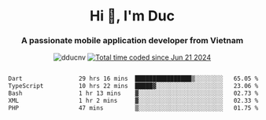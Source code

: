 <h1 align="center">
  Hi 👋, I'm  Duc</h1>
<h3 align="center">A passionate mobile application developer from Vietnam</h3>  
  
<p align="center"> <img src="https://komarev.com/ghpvc/?username=dducnv&label=Profile%20views&color=0e75b6&style=flat" alt="dducnv" /> 
<a href="https://wakatime.com/@4d2a2cd9-1bcb-4dd1-84a4-dce128a35137"><img src="https://wakatime.com/badge/user/4d2a2cd9-1bcb-4dd1-84a4-dce128a35137.svg" alt="Total time coded since Jun 21 2024" /></a>
</p>  

<div style="width: 100vw; overflow-x: auto; flex:center">
  <!--START_SECTION:waka-->

```txt
Dart                29 hrs 16 mins  ████████████████▒░░░░░░░░   65.05 %
TypeScript          10 hrs 22 mins  █████▓░░░░░░░░░░░░░░░░░░░   23.06 %
Bash                1 hr 13 mins    ▓░░░░░░░░░░░░░░░░░░░░░░░░   02.73 %
XML                 1 hr 2 mins     ▓░░░░░░░░░░░░░░░░░░░░░░░░   02.33 %
PHP                 47 mins         ▒░░░░░░░░░░░░░░░░░░░░░░░░   01.75 %
```

<!--END_SECTION:waka-->
</div>




  
